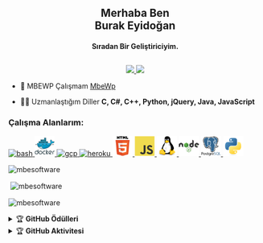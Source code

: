 <h2 align="center">Merhaba Ben <br>Burak Eyidoğan</h1>
<h4 align="center">Sıradan Bir Geliştiriciyim.</h3>

##
<p align="center">
  <a href="https://github.com/mbesoftware">
    <img src="https://komarev.com/ghpvc/?username=mbesoftware&label=Profile%20views&color=ff69b4&label=Profile+Views&style=plastic">

  </a>
  <a href="https://github.com/mbesoftware?tab=stars">
    <img src="https://img.shields.io/github/stars/mbesoftware?color=ff69b4&label=Stargazers&style=plastic">

  </a>
</p>


- 🔭 MBEWP Çalışmam [MbeWp](https://github.com/mbesoftware/mbewp)

- 👨‍💻 Uzmanlaştığım Diller **C, C#, C++, Python, jQuery, Java, JavaScript**


<h3 align="left">Çalışma Alanlarım:</h3>
<p align="left"> <a href="https://www.gnu.org/software/bash/" target="_blank"> <img src="https://www.vectorlogo.zone/logos/gnu_bash/gnu_bash-icon.svg" alt="bash" width="40" height="40"/> </a> <a href="https://www.docker.com/" target="_blank"> <img src="https://raw.githubusercontent.com/devicons/devicon/master/icons/docker/docker-original-wordmark.svg" alt="docker" width="40" height="40"/> </a> <a href="https://cloud.google.com" target="_blank"> <img src="https://www.vectorlogo.zone/logos/google_cloud/google_cloud-icon.svg" alt="gcp" width="40" height="40"/> </a> <a href="https://heroku.com" target="_blank"> <img src="https://www.vectorlogo.zone/logos/heroku/heroku-icon.svg" alt="heroku" width="40" height="40"/> </a> <a href="https://www.w3.org/html/" target="_blank"> <img src="https://raw.githubusercontent.com/devicons/devicon/master/icons/html5/html5-original-wordmark.svg" alt="html5" width="40" height="40"/> </a> <a href="https://developer.mozilla.org/en-US/docs/Web/JavaScript" target="_blank"> <img src="https://raw.githubusercontent.com/devicons/devicon/master/icons/javascript/javascript-original.svg" alt="javascript" width="40" height="40"/> </a> <a href="https://www.linux.org/" target="_blank"> <img src="https://raw.githubusercontent.com/devicons/devicon/master/icons/linux/linux-original.svg" alt="linux" width="40" height="40"/> </a> <a href="https://nodejs.org" target="_blank"> <img src="https://raw.githubusercontent.com/devicons/devicon/master/icons/nodejs/nodejs-original-wordmark.svg" alt="nodejs" width="40" height="40"/> </a> <a href="https://www.postgresql.org" target="_blank"> <img src="https://raw.githubusercontent.com/devicons/devicon/master/icons/postgresql/postgresql-original-wordmark.svg" alt="postgresql" width="40" height="40"/> </a> <a href="https://www.python.org" target="_blank"> <img src="https://raw.githubusercontent.com/devicons/devicon/master/icons/python/python-original.svg" alt="python" width="40" height="40"/> </a> </p>

<p><img align="center" src="https://github-readme-stats.vercel.app/api/top-langs?username=mbesoftware&show_icons=true&layout=compact&theme=nightowl" alt="mbesoftware" /></p>

<p>&nbsp;<img align="center" src="https://github-readme-stats.vercel.app/api?username=mbesoftware&show_icons=true&theme=nightowl" alt="mbesoftware" /></p>

<p><img align="center" src="https://github-readme-streak-stats.herokuapp.com/?user=mbesoftware&theme=nightowl" alt="mbesoftware" /></p>
</details>

<details>
    <summary>&#127942 <b>GitHub Ödülleri</b></summary><br/>

![Github Ödülleri](https://github-profile-trophy.vercel.app/?username=mbesoftware)

</details>

<details>
    <summary>&#127942 <b>GitHub Aktivitesi</b></summary><br/>

![Veriler](https://metrics.lecoq.io/mbesoftware?template=classic&followup=1&isocalendar=1&languages=1&isocalendar.duration=half-year&config.timezone=Europe%2FIstanbul)
